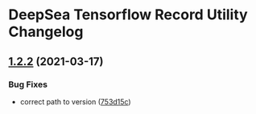 # DeepSea Tensorflow Record Utility Changelog

## [1.2.2](http://bitbucket.org/mbari/deepsea-tfrecord/compare/v1.2.1...v1.2.2) (2021-03-17)


### Bug Fixes

* correct path to version ([753d15c](http://bitbucket.org/mbari/deepsea-tfrecord/commits/753d15c859205064c867f644701010310c7e1942))
